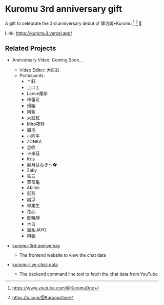 # Kuromu 3rd anniversary gift

A gift to celebrate the 3rd anniversary debut of 庫洛姆•Kuromu [^YouTube] [^Twttier] 🥳

Link: https://kuromu3.vercel.app/

## Related Projects

- Anniversary Video: Coming Soon...
    - Video Editor: 大紅紅
    - Participants:
        - ㄚ軒
        - 工口工
        - Lance蘭斯
        - 咘蕾可
        - 殞幽
        - 阿藍
        - 大紅紅
        - Miro夜羽
        - 眉毛
        - 小阿平
        - ZONKA
        - 息吹
        - 卡米茲
        - Kris
        - 静月はねき～✿
        - Zaky
        - 狂三
        - 草苗龜
        - Abilen
        - 彭彭
        - 幽浮
        - 畢業生
        - 花心
        - 御曉靜
        - 木白
        - 嘉祐JAYO
        - 阿鵝

- [kuromu-3rd-anniversay](https://github.com/jonz94/kuromu-3rd-anniversary)

    - The frontend website to view the chat data

- [kuromu-live-chat-data](https://github.com/jonz94/kuromu-live-chat-data)

    - The backend command line tool to fetch the chat data from YouTube

[^YouTube]: https://www.youtube.com/@KuromuOno
[^Twttier]: https://x.com/@KuromuOno
